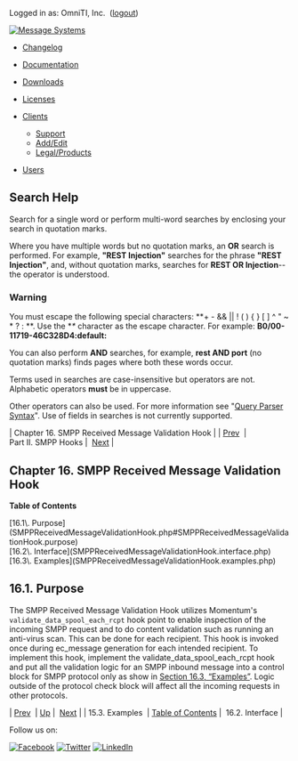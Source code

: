 Logged in as: OmniTI, Inc.  ([logout](https://support.messagesystems.com/logout.php))

[![Message Systems](https://support.messagesystems.com/images/ms-white205.png)](https://support.messagesystems.com/start.php) 

*   [Changelog](https://support.messagesystems.com/start.php?show=changelog)
*   [Documentation](https://support.messagesystems.com/docs/)
*   [Downloads](https://support.messagesystems.com/start.php)

*   [Licenses](https://support.messagesystems.com/license_summary.php)
*   <a href="">Clients</a>
    *   [Support](https://support.messagesystems.com/cs.php)
    *   [Add/Edit](https://support.messagesystems.com/edit_client.php)
    *   [Legal/Products](https://support.messagesystems.com/edit_products.php)
*   [Users](https://support.messagesystems.com/edit_customer.php)

## Search Help

Search for a single word or perform multi-word searches by enclosing your search in quotation marks.

Where you have multiple words but no quotation marks, an **OR** search is performed. For example, **"REST Injection"** searches for the phrase **"REST Injection"**, and, without quotation marks, searches for **REST OR Injection**--the operator is understood.

### Warning

You must escape the following special characters: **+ - && || ! ( ) { } [ ] ^ " ~ * ? : \**. Use the **\** character as the escape character. For example: **B0/00-11719-46C328D4\:default\:**

You can also perform **AND** searches, for example, **rest AND port** (no quotation marks) finds pages where both these words occur.

Terms used in searches are case-insensitive but operators are not. Alphabetic operators **must** be in uppercase.

Other operators can also be used. For more information see "[Query Parser Syntax](https://lucene.apache.org/core/old_versioned_docs/versions/3_0_0/queryparsersyntax.html)". Use of fields in searches is not currently supported.

| Chapter 16. SMPP Received Message Validation Hook |
| [Prev](SMPPPDUMTEvaluationHook.examples.php)  | Part II. SMPP Hooks |  [Next](SMPPReceivedMessageValidationHook.interface.php) |

## Chapter 16. SMPP Received Message Validation Hook

**Table of Contents**

<dl class="toc">

<dt>[16.1\. Purpose](SMPPReceivedMessageValidationHook.php#SMPPReceivedMessageValidationHook.purpose)</dt>

<dt>[16.2\. Interface](SMPPReceivedMessageValidationHook.interface.php)</dt>

<dt>[16.3\. Examples](SMPPReceivedMessageValidationHook.examples.php)</dt>

</dl>

## 16.1. Purpose

The SMPP Received Message Validation Hook utilizes Momentum's `validate_data_spool_each_rcpt` hook point to enable inspection of the incoming SMPP request and to do content validation such as running an anti-virus scan. This can be done for each recipient. This hook is invoked once during ec_message generation for each intended recipient. To implement this hook, implement the validate_data_spool_each_rcpt hook and put all the validation logic for an SMPP inbound message into a control block for SMPP protocol only as show in [Section 16.3, “Examples”](SMPPReceivedMessageValidationHook.examples.php "16.3. Examples"). Logic outside of the protocol check block will affect all the incoming requests in other protocols.

| [Prev](SMPPPDUMTEvaluationHook.examples.php)  | [Up](p.smpp.php) |  [Next](SMPPReceivedMessageValidationHook.interface.php) |
| 15.3. Examples  | [Table of Contents](index.php) |  16.2. Interface |

Follow us on:

[![Facebook](https://support.messagesystems.com/images/icon-facebook.png)](http://www.facebook.com/messagesystems) [![Twitter](https://support.messagesystems.com/images/icon-twitter.png)](http://twitter.com/#!/MessageSystems) [![LinkedIn](https://support.messagesystems.com/images/icon-linkedin.png)](http://www.linkedin.com/company/message-systems)